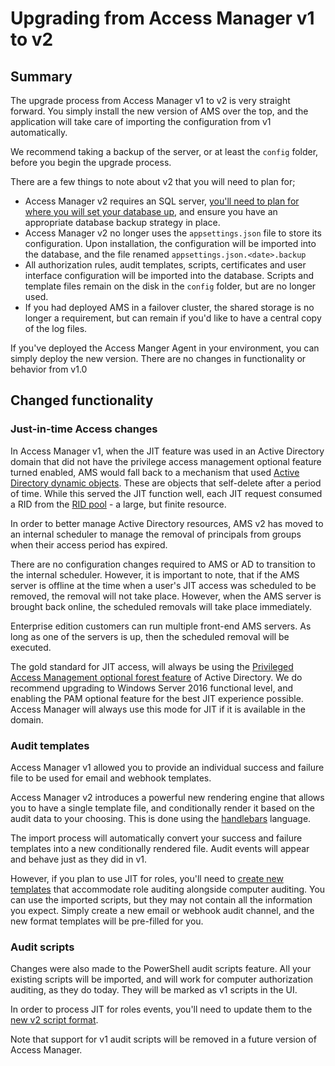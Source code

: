 # Upgrading from Access Manager v1 to v2

## Summary

The upgrade process from Access Manager v1 to v2 is very straight forward. You simply install the new version of AMS over the top, and the application will take care of importing the configuration from v1 automatically. 

We recommend taking a backup of the server, or at least the `config` folder, before you begin the upgrade process.

There are a few things to note about v2 that you will need to plan for;

- Access Manager v2 requires an SQL server, [you'll need to plan for where you will set your database up](installing-the-access-manager-server/sql-installation-options.md), and ensure you have an appropriate database backup strategy in place.
- Access Manager v2 no longer uses the `appsettings.json` file to store its configuration. Upon installation, the configuration will be imported into the database, and the file renamed `appsettings.json.<date>.backup`
- All authorization rules, audit templates, scripts, certificates and user interface configuration will be imported into the database. Scripts and template files remain on the disk in the `config` folder, but are no longer used.
- If you had deployed AMS in a failover cluster, the shared storage is no longer a requirement, but can remain if you'd like to have a central copy of the log files.

If you've deployed the Access Manger Agent in your environment, you can simply deploy the new version. There are no changes in functionality or behavior from v1.0

## Changed functionality

### Just-in-time Access changes
In Access Manager v1, when the JIT feature was used in an Active Directory domain that did not have the privilege access management optional feature turned enabled, AMS would fall back to a mechanism that used [Active Directory dynamic objects](https://docs.microsoft.com/en-us/windows/win32/ad/dynamic-objects). These are objects that self-delete after a period of time. While this served the JIT function well, each JIT request consumed a RID from the [RID pool](https://docs.microsoft.com/en-us/windows-server/identity/ad-ds/manage/managing-rid-issuance) - a large, but finite resource.

In order to better manage Active Directory resources, AMS v2 has moved to an internal scheduler to manage the removal of principals from groups when their access period has expired.

There are no configuration changes required to AMS or AD to transition to the internal scheduler. However, it is important to note, that if the AMS server is offline at the time when a user's JIT access was scheduled to be removed, the removal will not take place. However, when the AMS server is brought back online, the scheduled removals will take place immediately.

Enterprise edition customers can run multiple front-end AMS servers. As long as one of the servers is up, then the scheduled removal will be executed.

The gold standard for JIT access, will always be using the [Privileged Access Management optional forest feature](https://docs.microsoft.com/en-us/openspecs/windows\_protocols/ms-adts/d079eee8-1bac-4b03-86e4-506a21450905) of Active Directory. We do recommend upgrading to Windows Server 2016 functional level, and enabling the PAM optional feature for the best JIT experience possible. Access Manager will always use this mode for JIT if it is available in the domain.

### Audit templates
Access Manager v1 allowed you to provide an individual success and failure file to be used for email and webhook templates.

Access Manager v2 introduces a powerful new rendering engine that allows you to have a single template file, and conditionally render it based on the audit data to your choosing. This is done using the [handlebars](https://handlebarsjs.com/) language. 

The import process will automatically convert your success and failure templates into a new conditionally rendered file. Audit events will appear and behave just as they did in v1.

However, if you plan to use JIT for roles, you'll need to [create new templates](../help-and-support/advanced-help-topics/audit-templates.md) that accommodate role auditing alongside computer auditing. You can use the imported scripts, but they may not contain all the information you expect. Simply create a new email or webhook audit channel, and the new format templates will be pre-filled for you.

### Audit scripts
Changes were also made to the PowerShell audit scripts feature. All your existing scripts will be imported, and will work for computer authorization auditing, as they do today. They will be marked as v1 scripts in the UI.

In order to process JIT for roles events, you'll need to update them to the [new v2 script format](../help-and-support/advanced-help-topics/audit-scripts.md).

Note that support for v1 audit scripts will be removed in a future version of Access Manager.